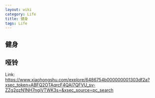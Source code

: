 ```yaml
---
layout: wiki
category: Life
title: 健身
tags: Life
---
```


## 健身

## 哑铃

Link: https://www.xiaohongshu.com/explore/6486754b000000001303df2a?xsec_token=ABFQ2OTAqrcF4QAI7QFVU_sv-ZZg2qzN1NH7ngiVTWK3s=&xsec_source=pc_search